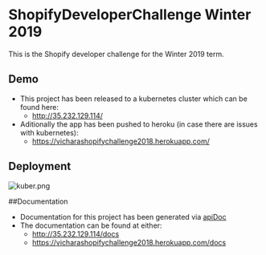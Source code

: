 # ShopifyDeveloperChallenge Winter 2019

This is the Shopify developer challenge for the Winter 2019 term.

## Demo

*  This project has been released to a kubernetes cluster which can be found here: 
    * http://35.232.129.114/
* Aditionally the app has been pushed to heroku (in case there are issues with kubernetes):
    * https://vicharashopifychallenge2018.herokuapp.com/

## Deployment

![kuber.png](https://postimg.cc/R6YSZ2CR)

##Documentation

* Documentation for this project has been generated via [apiDoc](http://apidocjs.com/)
* The documentation can be found at either:
    * http://35.232.129.114/docs
    * https://vicharashopifychallenge2018.herokuapp.com/docs
